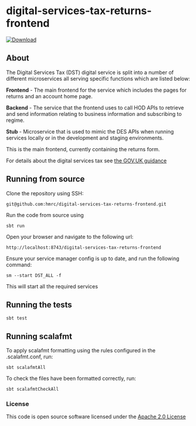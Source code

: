 
# digital-services-tax-returns-frontend

[ ![Download](https://api.bintray.com/packages/hmrc/releases/digital-services-tax-frontend/images/download.svg) ](https://bintray.com/hmrc/releases/digital-services-tax-frontend/_latestVersion)

## About
The Digital Services Tax (DST) digital service is split into a number of different microservices all serving specific functions which are listed below:

**Frontend** - The main frontend for the service which includes the pages for returns and an account home page.

**Backend** - The service that the frontend uses to call HOD APIs to retrieve and send information relating to business information and subscribing to regime.

**Stub** - Microservice that is used to mimic the DES APIs when running services locally or in the development and staging environments.

This is the main frontend, currently containing the returns form.

For details about the digital services tax see [the GOV.UK guidance](https://www.gov.uk/government/consultations/digital-services-tax-draft-guidance)

## Running from source
Clone the repository using SSH:

`git@github.com:hmrc/digital-services-tax-returns-frontend.git`

Run the code from source using

`sbt run`

Open your browser and navigate to the following url:

`http://localhost:8743/digital-services-tax-returns-frontend`

Ensure your service manager config is up to date, and run the following command:

`sm --start DST_ALL -f`

This will start all the required services

## Running the tests

    sbt test

## Running scalafmt

To apply scalafmt formatting using the rules configured in the .scalafmt.conf, run:

`sbt scalafmtAll`

To check the files have been formatted correctly, run:

`sbt scalafmtCheckAll`

### License

This code is open source software licensed under the [Apache 2.0 License]("http://www.apache.org/licenses/LICENSE-2.0.html")
 